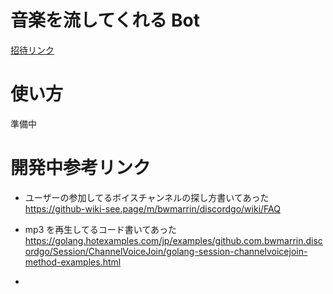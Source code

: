 
# 音楽を流してくれる Bot

[招待リンク](https://discord.com/api/oauth2/authorize?client_id=887736016037900359&permissions=3221504&scope=bot)

# 使い方

準備中

# 開発中参考リンク

- ユーザーの参加してるボイスチャンネルの探し方書いてあった
https://github-wiki-see.page/m/bwmarrin/discordgo/wiki/FAQ

- mp3 を再生してるコード書いてあった
https://golang.hotexamples.com/jp/examples/github.com.bwmarrin.discordgo/Session/ChannelVoiceJoin/golang-session-channelvoicejoin-method-examples.html

- 
